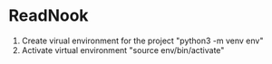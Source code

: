 # ReadNook

1. Create virual environment for the project "python3 -m venv env"
2. Activate virtual environment "source env/bin/activate"

